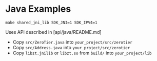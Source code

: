 Java Examples
======

`make shared_jni_lib SDK_JNI=1 SDK_IPV4=1`

Uses API described in [api/java/README.md]
 - Copy `src/ZeroTier.java` into `your_project/src/zerotier`
 - Copy `src/Address.java` into `your_project/src/zerotier`
 - Copy `libzt.jnilib` or `libzt.so` from `build/` into `your_project/lib`
